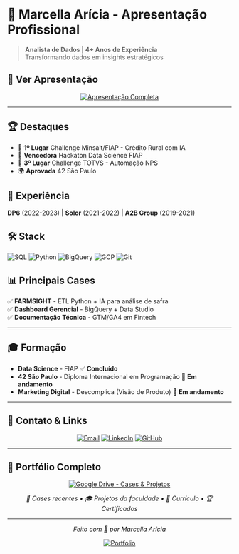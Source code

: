 # 🚀 Marcella Arícia - Apresentação Profissional

> **Analista de Dados | 4+ Anos de Experiência**  
> Transformando dados em insights estratégicos

## 🎯 **Ver Apresentação**

<div align="center">

[![Apresentação Completa](https://img.shields.io/badge/👉_ACESSAR_APRESENTAÇÃO_COMPLETA-FF6B6B?style=for-the-badge&logo=presentation&logoColor=white)](https://marcellaaricia.github.io/portfolio-apresentacao-dados/)

</div>

---

## 🏆 **Destaques**

- 🥇 **1º Lugar** Challenge Minsait/FIAP - Crédito Rural com IA
- 🥇 **Vencedora** Hackaton Data Science FIAP  
- 🥉 **3º Lugar** Challenge TOTVS - Automação NPS
- 🌍 **Aprovada** 42 São Paulo

## 💼 **Experiência**

**DP6** (2022-2023) | **Solor** (2021-2022) | **A2B Group** (2019-2021)

## 🛠️ **Stack**

![SQL](https://img.shields.io/badge/SQL-336791?style=flat-square&logo=postgresql&logoColor=white)
![Python](https://img.shields.io/badge/Python-3776AB?style=flat-square&logo=python&logoColor=white)
![BigQuery](https://img.shields.io/badge/BigQuery-4285F4?style=flat-square&logo=google-cloud&logoColor=white)
![GCP](https://img.shields.io/badge/GCP-4285F4?style=flat-square&logo=google-cloud&logoColor=white)
![Git](https://img.shields.io/badge/Git-F05032?style=flat-square&logo=git&logoColor=white)

## 📊 **Principais Cases**

✅ **FARMSIGHT** - ETL Python + IA para análise de safra  
✅ **Dashboard Gerencial** - BigQuery + Data Studio  
✅ **Documentação Técnica** - GTM/GA4 em Fintech  

---

## 🎓 **Formação**

- **Data Science** - FIAP ✅ **Concluído**
- **42 São Paulo** - Diploma Internacional em Programação 🔄 **Em andamento**
- **Marketing Digital** - Descomplica (Visão de Produto) 🔄 **Em andamento**

---

## 📱 **Contato & Links**

<div align="center">

[![Email](https://img.shields.io/badge/📧_Email-D14836?style=for-the-badge&logo=gmail&logoColor=white)](mailto:marcella.aricia@live.com)
[![LinkedIn](https://img.shields.io/badge/💼_LinkedIn-0077B5?style=for-the-badge&logo=linkedin&logoColor=white)](https://www.linkedin.com/in/marcella-aricia/)
[![GitHub](https://img.shields.io/badge/🌐_GitHub-100000?style=for-the-badge&logo=github&logoColor=white)](https://github.com/marcellaaricia)

</div>

---

## 📁 **Portfólio Completo**

<div align="center">

[![Google Drive - Cases & Projetos](https://img.shields.io/badge/📁_Cases,_Projetos_&_Certificados-4285F4?style=for-the-badge&logo=googledrive&logoColor=white)](https://drive.google.com/drive/folders/1QLY2J1ew1FlxlOS_gKWUR81ob1Q_BgFa?usp=sharing)

*📂 Cases recentes • 🎓 Projetos da faculdade • 📄 Currículo • 🏆 Certificados*

</div>

---

<div align="center">

*Feito com 🧡 por Marcella Arícia*

[![Portfolio](https://img.shields.io/badge/✨_Mais_sobre_mim-FF8E53?style=flat-square&logo=aboutdotme&logoColor=white)](https://marcellaaricia.github.io/portfolio-apresentacao-dados/)

</div>
